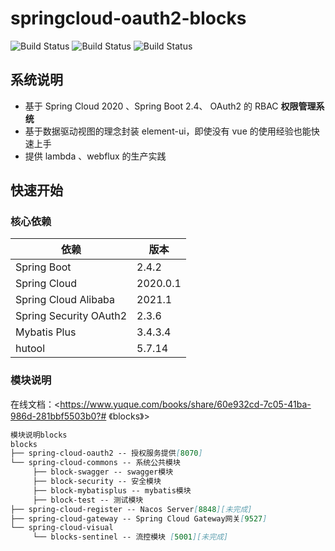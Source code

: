 # springcloud-oauth2-blocks
![Build Status](https://img.shields.io/badge/blocks-1.0-success.svg) ![Build Status](https://img.shields.io/badge/Spring%20cloud-2020-blue.svg) ![Build Status](https://img.shields.io/badge/SpringBoot-2.4-blue.svg) 
## 系统说明

- 基于 Spring Cloud 2020 、Spring Boot 2.4、 OAuth2 的 RBAC **权限管理系统**
- 基于数据驱动视图的理念封装 element-ui，即使没有 vue 的使用经验也能快速上手
- 提供 lambda 、webflux 的生产实践

## 快速开始

### 核心依赖

| 依赖                   | 版本     |
| ---------------------- | -------- |
| Spring Boot            | 2.4.2    |
| Spring Cloud           | 2020.0.1 |
| Spring Cloud Alibaba   | 2021.1   |
| Spring Security OAuth2 | 2.3.6    |
| Mybatis Plus           | 3.4.3.4  |
| hutool                 | 5.7.14   |
### 模块说明
在线文档：<https://www.yuque.com/books/share/60e932cd-7c05-41ba-986d-281bbf5503b0?# 《blocks》>
```markdown
模块说明blocks    
blocks
├── spring-cloud-oauth2 -- 授权服务提供[8070] 
└── spring-cloud-commons -- 系统公共模块
     ├── block-swagger -- swagger模块
     ├── block-security -- 安全模块
     ├── block-mybatisplus -- mybatis模块
     ├── block-test -- 测试模块
├── spring-cloud-register -- Nacos Server[8848][未完成]
├── spring-cloud-gateway -- Spring Cloud Gateway网关[9527]
└── spring-cloud-visual
     └── blocks-sentinel -- 流控模块 [5001][未完成]
```

